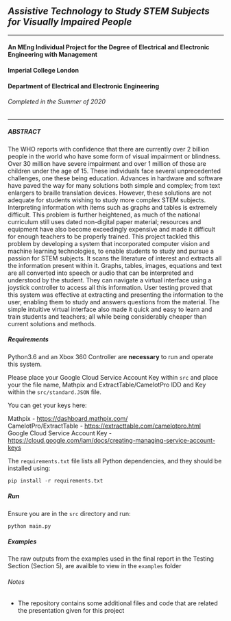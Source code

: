 ## _Assistive Technology to Study STEM Subjects for Visually Impaired People_

---

#### An MEng Individual Project for the Degree of Electrical and Electronic Engineering with Management
#### Imperial College London
#### Department of Electrical and Electronic Engineering
###### Completed in the Summer of 2020

---

##### ABSTRACT

The WHO reports with confidence that there are currently over 2 billion people in the world who have some form of visual impairment or blindness. Over 30 million have severe impairment and over 1 million of those are children under the age of 15. These individuals face several unprecedented challenges, one these being education. Advances in hardware and software have paved the way for many solutions both simple and complex; from text enlargers to braille translation devices. However, these solutions are not adequate for students wishing to study more complex STEM subjects. Interpreting information with items such as graphs and tables is extremely difficult. This problem is further heightened, as much of the national curriculum still uses dated non-digital paper material; resources and equipment have also become exceedingly expensive and made it difficult for enough teachers to be properly trained. This project tackled this problem by developing a system that incorporated computer vision and machine learning technologies, to enable students to study and pursue a passion for STEM subjects. It scans the literature of interest and extracts all the information present within it. Graphs, tables, images, equations and text are all converted into speech or audio that can be interpreted and understood by the student. They can navigate a virtual interface using a joystick controller to access all this information. User testing proved that this system was effective at extracting and presenting the information to the user, enabling them to study and answers questions from the material. The simple intuitive virtual interface also made it quick and easy to learn and train students and teachers; all while being considerably cheaper than current solutions and methods. 

##### Requirements

Python3.6 and an Xbox 360 Controller are **necessary** to run and operate this system.

Please place your Google Cloud Service Account Key within `src` and place your the file name, Mathpix and ExtractTable/CamelotPro IDD and Key within the `src/standard.JSON` file.

You can get your keys here:

Mathpix - https://dashboard.mathpix.com/  
CamelotPro/ExtractTable - https://extracttable.com/camelotpro.html  
Google Cloud Service Account Key - https://cloud.google.com/iam/docs/creating-managing-service-account-keys  

The `requirements.txt` file lists all Python dependencies, and they should be installed using:

```python
pip install -r requirements.txt
```

##### Run

Ensure you are in the `src` directory and run:

```python
python main.py
```

##### Examples

The raw outputs from the examples used in the final report in the Testing Section (Section 5), are availble to view in the `examples` folder


###### Notes

+ The repository contains some additional files and code that are related the presentation given for this project
